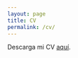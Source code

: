 ```yaml
---
layout: page
title: CV
permalink: /cv/
---
```



Descarga mi CV [aquí](../files/cv_constanzalledo.pdf).


